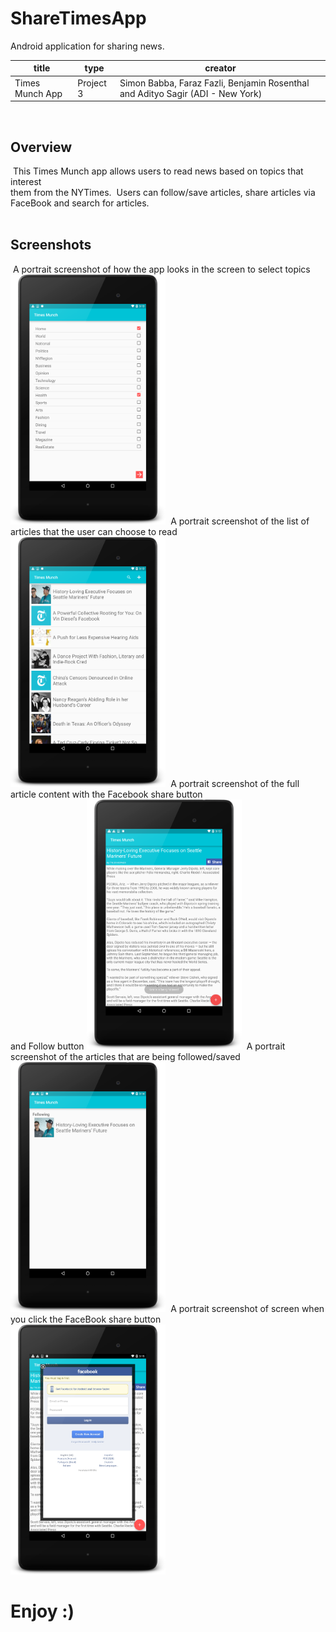 # ShareTimesApp
Android application for sharing news.


title | type | creator
----- | ---- | -------
Times Munch App | Project 3 | Simon Babba, Faraz Fazli, Benjamin Rosenthal and Adityo Sagir (ADI - New York)
​
## Overview
​
This Times Munch app allows users to read news based on topics that interest<br>
them from the NYTimes.
​
Users can follow/save articles, share articles via FaceBook and search for articles.<br>
​
​
## Screenshots
​
A portrait screenshot of how the app looks in the screen to select topics<br>
<img src="screenshots/1.png" height="400px" />
​
A portrait screenshot of the list of articles that the user can choose to read<br>
<img src="screenshots/2.png" height="400px" />
​
A portrait screenshot of the full article content with the Facebook share button<br>
and Follow button
<img src="screenshots/3.png" height="400px" />
​
A portrait screenshot of the articles that are being followed/saved<br>
<img src="screenshots/4.png" height="400px" />
​
A portrait screenshot of screen when you click the FaceBook share button<br>
<img src="screenshots/5.png" height="400px" />
​
# Enjoy :)
